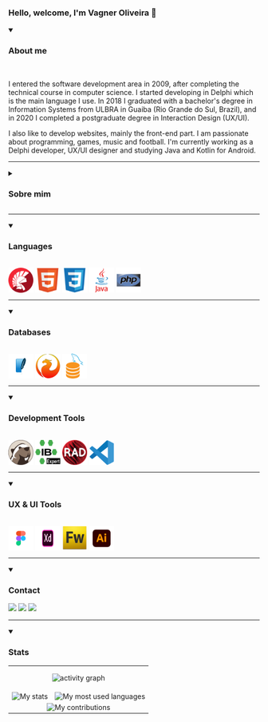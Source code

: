 ### Hello, welcome, I'm Vagner Oliveira 👋

<details open>
  <summary><h3>About me</h3></small></summary>
  <div style="display: inline_block"><br>
  <p>
    I entered the software development area in 2009, after completing the technical course in computer science. I started developing in Delphi which is the main language I use. In 2018 I graduated with a bachelor's degree in Information Systems from ULBRA in Guaiba (Rio Grande do Sul, Brazil), and in 2020 I completed a postgraduate degree in Interaction Design (UX/UI).
  </p>
  <p>
    I also like to develop websites, mainly the front-end part. I am passionate about programming, games, music and football. I'm currently working as a Delphi developer, UX/UI designer and studying Java and Kotlin for Android.
  </p>  
</div>
</details>
<hr>
<details>
  <summary><h3>Sobre mim</h3></small></summary>
  <div style="display: inline_block"><br>
  <p>
    Entrei na área de desenvolvimento de software no ano de 2009, após concluir o curso técnico de informática. Comecei a desenvolver em Delphi que é a principal linguagem que utilizo. Em 2018 me formei bacharel em Sistemas de Informação pela ULBRA de Guaiba(Rio     Grande do Sul, Brasil), e em 2020 concluí pós gradução em Design de Interação (UX/UI). 
  </p>
  <p>
    Também gosto de desenvolver websites, principalmente a parte de front-end. Sou apaixonado por programação, jogos, música e futebol. Atualmente estou atuando como desenvolvedor Delphi, UX/UI designer e estudando Java e Kotlin para Android. 
  </p>
</div>
</details>
<hr>
<details open>
  <summary><h3>Languages</h3></small></summary>
  <div style="display: inline_block"><br>
  <img align="center" alt="Vagner-Delphi" height="50" width="50" src="assets/delphi.png" title="Delphi">  
  <img align="center" alt="Vagner-HTML" height="50" width="50" src="assets/html5.svg" title="HTML 5">
  <img align="center" alt="Vagner-CSS" height="50" width="50" src="assets/css3.svg" title="CSS 3">
  <img align="center" alt="Vagner-Java" height="50" width="50" src="assets/java.svg" title="Java">
  <img align="center" alt="Vagner-PHP" height="50" width="50" src="assets/php.svg" title="PHP">
</div>
</details>
<hr>
<details open>
  <summary><h3>Databases</h3></small></summary>
  <div style="display: inline_block"><br>
  <img align="center" alt="Vagner-sqlite" height="50" width="50" src="assets/sqlite.png" title="SQLite">  
  <img align="center" alt="Vagner-firebird" height="50" width="50" src="assets/firebird.png" title="Firebird">
  <img align="center" alt="Vagner-mysql" height="50" width="50" src="assets/mysql.png" title="MySQL">  
</div>
</details>
<hr>
<details open>
  <summary><h3>Development Tools</h3></small></summary>
  <div style="display: inline_block"><br>
  <img align="center" alt="Vagner-dbeaver" height="50" width="50" src="assets/dbeaver.png" title="Dbeaver">  
  <img align="center" alt="Vagner-ibexpert" height="50" width="50" src="assets/ibexpert.png" title="IBExpert">
  <img align="center" alt="Vagner-rad-studio" height="50" width="50" src="assets/rad-studio.png" title="RAD Studio">
  <img align="center" alt="Vagner-visual-studio" height="50" width="50" src="assets/visual-studio-code.svg" title="Visual Studio Code">
</div>
</details>
<hr>
<details open>
  <summary><h3>UX & UI Tools</h3></small></summary>
  <div style="display: inline_block"><br>
  <img align="center" alt="Vagner-figma" height="50" width="50" src="assets/figma.png" title="Figma">  
  <img align="center" alt="Vagner-adobe-xd" height="50" width="50" src="assets/adobe-xd.svg" title="Adobe XD">
  <img align="center" alt="Vagner-fireworks" height="50" width="50" src="assets/adobe-fireworks.png" title="Adobe Fireworks">
  <img align="center" alt="Vagner-illustrator" height="50" width="50" src="assets/adobe-Illustrator.png" title="Adobe Illustrator">
</div>
</details>
<hr>
<details open>
  <summary><h3>Contact</h3></small></summary>
  <div> 
  <a href="https://www.instagram.com/vagner.oliveira.100" target="_blank"><img src="https://img.shields.io/badge/-Instagram-%23E4405F?style=for-the-badge&logo=instagram&logoColor=white" target="_blank"></a>
  <a href = "mailto:vagner_oliveira85@hotmail.com"><img src="https://img.shields.io/badge/-Gmail-%23333?style=for-the-badge&logo=gmail&logoColor=white" target="_blank"></a>
  <a href="https://www.linkedin.com/in/vagner-so/" target="_blank"><img src="https://img.shields.io/badge/-LinkedIn-%230077B5?style=for-the-badge&logo=linkedin&logoColor=white" target="_blank"></a> 
</div>
</details>
<hr>
<details open>
  <summary><h3>Stats</h3></small></summary>
  <!-- STATS:START -->
<table>
<tr>  
  <td colspan="3">
    <p align="center">
      <img src="https://github-readme-activity-graph.vercel.app/graph?username=vagnerso&theme=react-dark&hide_border=true&hide_title=false&area=true&custom_title=graph%20of%20contributions%20in%20all%20repositories" width="100%" alt="activity graph">
    </p>
  </td>
</tr>  
<tr>
  <td>
    <div align="center">
      <img src="https://github-readme-stats-git-masterrstaa-rickstaa.vercel.app/api/?username=vagnerso&theme=dracula&?theme=dark&show_icons=true%count_private=true&include_all_commits=true" alt="My stats" />
    </div>
  </td>
  <td>    
    <div align="center">
      <img src="https://github-readme-stats-git-masterrstaa-rickstaa.vercel.app/api/top-langs/?username=vagnerso&show_icons=true&langs_count=10&layout=compact&theme=dracula&count_private=true&hide=shaderlab,rpc,glsl,hlsl,cmake,asp" alt="My most used languages" />
    </div> 
  </td>  
</tr>
<tr>
  <td colspan="3">
    <div align="center">
      <img src="https://github-readme-streak-stats.herokuapp.com?user=vagnerso&theme=dracula" alt="My contributions" />
    </div>   
  </td>  
</tr>
</table>
<!-- STATS:END -->
</details>  

